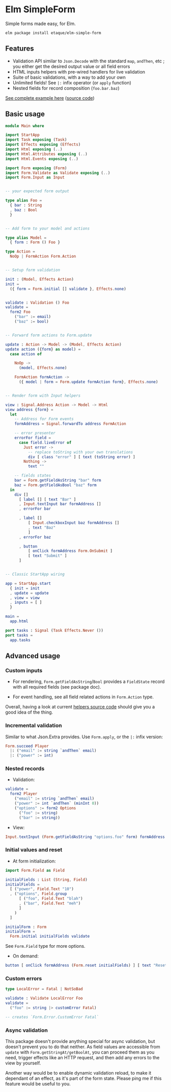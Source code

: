 # Elm SimpleForm

Simple forms made easy, for Elm.

    elm package install etaque/elm-simple-form


## Features

* Validation API similar to `Json.Decode` with the standard `map`, `andThen`, etc ; you either get the desired output value or all field errors
* HTML inputs helpers with pre-wired handlers for live validation
* Suite of basic validations, with a way to add your own
* Unlimited fields! See `|:` infix operator (or `apply` function)
* Nested fields for record composition (`foo.bar.baz`)

[See complete example here](http://etaque.github.io/elm-simple-form/example/) ([source code](./example/))


## Basic usage


```elm
module Main where

import StartApp
import Task exposing (Task)
import Effects exposing (Effects)
import Html exposing (..)
import Html.Attributes exposing (..)
import Html.Events exposing (..)

import Form exposing (Form)
import Form.Validate as Validate exposing (..)
import Form.Input as Input


-- your expected form output

type alias Foo =
  { bar : String
  , baz : Bool
  }


-- Add form to your model and actions

type alias Model =
  { form : Form () Foo }

type Action =
  NoOp | FormAction Form.Action


-- Setup form validation

init : (Model, Effects Action)
init =
  ({ form = Form.initial [] validate }, Effects.none)


validate : Validation () Foo
validate =
  form2 Foo
    ("bar" := email)
    ("baz" := bool)


-- Forward form actions to Form.update

update : Action -> Model -> (Model, Effects Action)
update action ({form} as model) =
  case action of

    NoOp ->
      (model, Effects.none)

    FormAction formAction ->
      ({ model | form = Form.update formAction form}, Effects.none)


-- Render form with Input helpers

view : Signal.Address Action -> Model -> Html
view address {form} =
  let
    -- Address for Form events
    formAddress = Signal.forwardTo address FormAction

    -- error presenter
    errorFor field =
      case field.liveError of
        Just error ->
          -- replace toString with your own translations
          div [ class "error" ] [ text (toString error) ]
        Nothing ->
          text ""

    -- fields states
    bar = Form.getFieldAsString "bar" form
    baz = Form.getFieldAsBool "baz" form
  in
    div []
      [ label [] [ text "Bar" ]
      , Input.textInput bar formAddress []
      , errorFor bar

      , label []
          [ Input.checkboxInput baz formAddress []
          , text "Baz"
          ]
      , errorFor baz

      , button
          [ onClick formAddress Form.OnSubmit ]
          [ text "Submit" ]
      ]


-- Classic StartApp wiring

app = StartApp.start
  { init = init
  , update = update
  , view = view
  , inputs = [ ]
  }

main =
  app.html

port tasks : Signal (Task Effects.Never ())
port tasks =
  app.tasks
```


## Advanced usage

### Custom inputs

 * For rendering, `Form.getFieldAsString`/`Bool` provides a `FieldState` record with all required fields (see package doc).

 * For event handling, see all field related actions in `Form.Action` type.

Overall, having a look at current [helpers source code](https://github.com/etaque/elm-simple-form/blob/master/src/Form/Input.elm) should give you a good idea of the thing.

### Incremental validation

Similar to what Json.Extra provides. Use `Form.apply`, or the `|:` infix version:

```elm
Form.succeed Player
  |: ("email" := string `andThen` email)
  |: ("power" := int)
```

### Nested records

* Validation:

```elm
validate =
  form2 Player
    ("email" := string `andThen` email)
    ("power" := int `andThen` (minInt 0))
    ("options" := form2 Options
      ("foo" := string)
      ("bar" := string))
```

* View:

```elm
Input.textInput (Form.getFieldAsString "options.foo" form) formAddress []
```

### Initial values and reset

* At form initialization:

```elm
import Form.Field as Field

initialFields : List (String, Field)
initialFields =
  [ ("power", Field.Text "10")
  , ("options", Field.group
      [ ("foo", Field.Text "blah")
      , ("bar", Field.Text "meh")
      ]
    )
  ]

initialForm : Form
initialForm =
  Form.initial initialFields validate
```

See `Form.Field` type for more options.

* On demand:

```elm
button [ onClick formAddress (Form.reset initialFields) ] [ text "Reset" ]
```


### Custom errors

```elm
type LocalError = Fatal | NotSoBad

validate : Validate LocalError Foo
validate =
  ("foo" := string |> customError Fatal)

-- creates `Form.Error.CustomError Fatal`
```


### Async validation

This package doesn't provide anything special for async validation, but doesn't prevent you to do that neither. As field values are accessible from `update` with `Form.getStringAt/getBoolAt`, you can proceed them as you need, trigger effects like an HTTP request, and then add any errors to the view by yourself.

Another way would be to enable dynamic validation reload, to make it dependant of an effect, as it's part of the form state. Please ping me if this feature would be useful to you.
